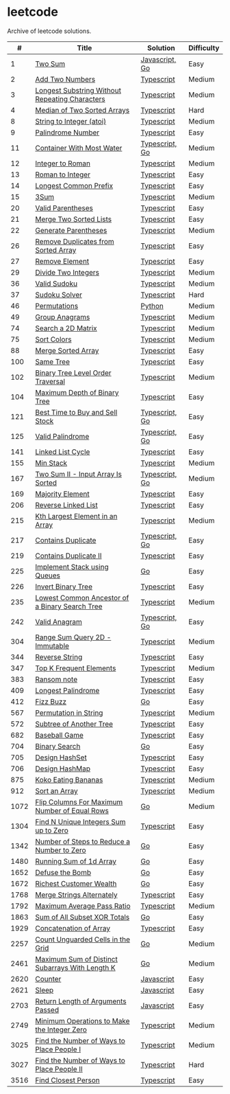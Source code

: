 # leetcode

Archive of leetcode solutions.

| #    | Title                                                                                                                                       | Solution                                                                   | Difficulty |
| ---- | ------------------------------------------------------------------------------------------------------------------------------------------- | -------------------------------------------------------------------------- | ---------- |
| 1    | [Two Sum](https://leetcode.com/problems/two-sum)                                                                                            | [Javascript, Go](./algorithms/two-sum/)                                    | Easy       |
| 2    | [Add Two Numbers](https://leetcode.com/problems/add-two-numbers/description)                                                                | [Typescript](./algorithms/add-two-numbers/)                                | Medium     |
| 3    | [Longest Substring Without Repeating Characters](https://leetcode.com/problems/longest-substring-without-repeating-characters)              | [Typescript](./algorithms/longest-substring-without-repeating-characters/) | Medium     |
| 4    | [Median of Two Sorted Arrays](https://leetcode.com/problems/median-of-two-sorted-arrays/description/)                                       | [Typescript](./algorithms/median-of-two-sorted-arrays/)                    | Hard       |
| 8    | [String to Integer (atoi)](https://leetcode.com/problems/string-to-integer-atoi/description/)                                               | [Typescript](./algorithms/string-to-integer-atoi)                          | Medium     |
| 9    | [Palindrome Number](https://leetcode.com/problems/palindrome-number/description/)                                                           | [Typescript](./algorithms/palindrome-number)                               | Easy       |
| 11   | [Container With Most Water](https://leetcode.com/problems/container-with-most-water/description/)                                           | [Typescript, Go](./algorithms/container-with-most-water)                   | Medium     |
| 12   | [Integer to Roman](https://leetcode.com/problems/integer-to-roman/description/)                                                             | [Typescript](./algorithms/integer-to-roman/)                               | Medium     |
| 13   | [Roman to Integer](https://leetcode.com/problems/roman-to-integer/description/)                                                             | [Typescript](./algorithms/roman-to-integer)                                | Easy       |
| 14   | [Longest Common Prefix](https://leetcode.com/problems/longest-common-prefix/description/)                                                   | [Typescript](./algorithms/longest-common-prefix)                           | Easy       |
| 15   | [3Sum](https://leetcode.com/problems/3sum/description/)                                                                                     | [Typescript](./algorithms/3sum)                                            | Medium     |
| 20   | [Valid Parentheses](https://leetcode.com/problems/valid-parentheses/description/)                                                           | [Typescript](./algorithms/valid-parentheses/)                              | Easy       |
| 21   | [Merge Two Sorted Lists](https://leetcode.com/problems/merge-two-sorted-lists)                                                              | [Typescript](./algorithms/merge-two-sorted-lists/)                         | Easy       |
| 22   | [Generate Parentheses](https://leetcode.com/problems/generate-parentheses/description/)                                                     | [Typescript](./algorithms/generate-parentheses/)                           | Medium     |
| 26   | [Remove Duplicates from Sorted Array](https://leetcode.com/problems/remove-duplicates-from-sorted-array/description/)                       | [Typescript](./algorithms/remove-duplicates-from-sorted-array/)            | Easy       |
| 27   | [Remove Element](https://leetcode.com/problems/remove-element/description/)                                                                 | [Typescript](./algorithms/remove-element)                                  | Easy       |
| 29   | [Divide Two Integers](https://leetcode.com/problems/divide-two-integers/description/)                                                       | [Typescript](./algorithms/remove-element)                                  | Medium     |
| 36   | [Valid Sudoku](https://leetcode.com/problems/valid-sudoku/description/)                                                                     | [Typescript](./algorithms/valid-sudoku)                                    | Medium     |
| 37   | [Sudoku Solver](https://leetcode.com/problems/sudoku-solver/description/)                                                                   | [Typescript](./algorithms/valid-sudoku)                                    | Hard       |
| 46   | [Permutations](https://leetcode.com/problems/permutations/description/)                                                                     | [Python](./algorithms/permutations/)                                       | Medium     |
| 49   | [Group Anagrams](https://leetcode.com/problems/group-anagrams/description/)                                                                 | [Typescript](./algorithms/group-anagrams/)                                 | Medium     |
| 74   | [Search a 2D Matrix](https://leetcode.com/problems/search-a-2d-matrix/description/)                                                         | [Typescript](./algorithms/search-a-2d-matrix/)                             | Medium     |
| 75   | [Sort Colors](https://leetcode.com/problems/sort-colors/description/)                                                                       | [Typescript](./algorithms/sort-colors)                                     | Medium     |
| 88   | [Merge Sorted Array](https://leetcode.com/problems/merge-sorted-array/description/)                                                         | [Typescript](./algorithms/merge-sorted-array)                              | Easy       |
| 100  | [Same Tree](https://leetcode.com/problems/same-tree/description/)                                                                           | [Typescript](./algorithms/same-tree)                                       | Easy       |
| 102  | [Binary Tree Level Order Traversal](https://leetcode.com/problems/binary-tree-level-order-traversal/description/)                           | [Typescript](./algorithms/binary-tree-level-order-traversal/)              | Medium     |
| 104  | [Maximum Depth of Binary Tree](https://leetcode.com/problems/maximum-depth-of-binary-tree/description/)                                     | [Typescript](./algorithms/maximum-depth-of-binary-tree/)                   | Easy       |
| 121  | [Best Time to Buy and Sell Stock](https://leetcode.com/problems/best-time-to-buy-and-sell-stock/description/)                               | [Typescript, Go](./algorithms/best-time-to-buy-and-sell-stock/)            | Easy       |
| 125  | [Valid Palindrome](https://leetcode.com/problems/valid-palindrome/description/)                                                             | [Typescript, Go](./algorithms/valid-palindrome/)                           | Easy       |
| 141  | [Linked List Cycle](https://leetcode.com/problems/linked-list-cycle/description/)                                                           | [Typescript](./algorithms/linked-list-cycle)                               | Easy       |
| 155  | [Min Stack](https://leetcode.com/problems/min-stack/description/)                                                                           | [Typescript](./algorithms/min-stack/)                                      | Medium     |
| 167  | [Two Sum II - Input Array Is Sorted](https://leetcode.com/problems/two-sum-ii-input-array-is-sorted/description/)                           | [Typescript, Go](./algorithms/two-sum-ii/)                                 | Medium     |
| 169  | [Majority Element](https://leetcode.com/problems/majority-element/description/)                                                             | [Typescript](./algorithms/majority-element)                                | Easy       |
| 206  | [Reverse Linked List](https://leetcode.com/problems/reverse-linked-list/description/)                                                       | [Typescript](./algorithms/reverse-linked-list)                             | Easy       |
| 215  | [Kth Largest Element in an Array](https://leetcode.com/problems/kth-largest-element-in-an-array/description/)                               | [Typescript](./algorithms/kth-largest-element-in-an-array)                 | Medium     |
| 217  | [Contains Duplicate](https://leetcode.com/problems/contains-duplicate/description/)                                                         | [Typescript, Go](./algorithms/contains-duplicate)                          | Easy       |
| 219  | [Contains Duplicate II](https://leetcode.com/problems/contains-duplicate-ii/description/)                                                   | [Typescript](./algorithms/contains-duplicate-ii)                           | Easy       |
| 225  | [Implement Stack using Queues](https://leetcode.com/problems/implement-stack-using-queues/description/)                                     | [Go](./algorithms/implement-stack-using-queues)                            | Easy       |
| 226  | [Invert Binary Tree](https://leetcode.com/problems/invert-binary-tree/description/)                                                         | [Typescript](./algorithms/invert-binary-tree)                              | Easy       |
| 235  | [Lowest Common Ancestor of a Binary Search Tree](https://leetcode.com/problems/lowest-common-ancestor-of-a-binary-search-tree/description/) | [Typescript](./algorithms/lowest-common-ancestor-of-a-binary-search-tree)  | Medium     |
| 242  | [Valid Anagram](https://leetcode.com/problems/valid-anagram/description/)                                                                   | [Typescript, Go](./algorithms/valid-anagram)                               | Easy       |
| 304  | [Range Sum Query 2D - Immutable](https://leetcode.com/problems/range-sum-query-2d-immutable/description/)                                   | [Typescript](./algorithms/range-sum-query-2d-immutable)                    | Medium     |
| 344  | [Reverse String](https://leetcode.com/problems/reverse-string/description/)                                                                 | [Typescript](./algorithms/reverse-string)                                  | Easy       |
| 347  | [Top K Frequent Elements](https://leetcode.com/problems/top-k-frequent-elements/description/)                                               | [Typescript](./algorithms/top-k-frequent-elements)                         | Medium     |
| 383  | [Ransom note](https://leetcode.com/problems/ransom-note/)                                                                                   | [Typescript](./algorithms/ransom-note)                                     | Easy       |
| 409  | [Longest Palindrome](https://leetcode.com/problems/longest-palindrome/description/)                                                         | [Typescript](./algorithms/longest-palindrome)                              | Easy       |
| 412  | [Fizz Buzz](https://leetcode.com/problems/fizz-buzz)                                                                                        | [Go](./algorithms/fizz-buzz/)                                              | Easy       |
| 567  | [Permutation in String](https://leetcode.com/problems/permutation-in-string/description/)                                                   | [Typescript](./algorithms/permutation-in-string)                           | Medium     |
| 572  | [Subtree of Another Tree](https://leetcode.com/problems/subtree-of-another-tree/description/)                                               | [Typescript](./algorithms/subtree-of-another-tree)                         | Easy       |
| 682  | [Baseball Game](https://leetcode.com/problems/baseball-game/)                                                                               | [Typescript](./algorithms/baseball-game)                                   | Easy       |
| 704  | [Binary Search](https://leetcode.com/problems/binary-search)                                                                                | [Go](./algorithms/binary-search/)                                          | Easy       |
| 705  | [Design HashSet](https://leetcode.com/problems/design-hashset/description/)                                                                 | [Typescript](./algorithms/design-hashset)                                  | Easy       |
| 706  | [Design HashMap](https://leetcode.com/problems/design-hashmap/description/)                                                                 | [Typescript](./algorithms/design-hashmap)                                  | Easy       |
| 875  | [Koko Eating Bananas](https://leetcode.com/problems/koko-eating-bananas/description/)                                                       | [Typescript](./algorithms/koko-eating-bananas/)                            | Medium     |
| 912  | [Sort an Array](https://leetcode.com/problems/sort-an-array/description/)                                                                   | [Typescript](./algorithms/sort-an-array/)                                  | Medium     |
| 1072 | [Flip Columns For Maximum Number of Equal Rows](https://leetcode.com/problems/flip-columns-for-maximum-number-of-equal-rows)                | [Go](./algorithms/flip-columns-for-maximum-number-of-equal-rows/)          | Medium     |
| 1304 | [Find N Unique Integers Sum up to Zero](https://leetcode.com/problems/find-n-unique-integers-sum-up-to-zero/description/)                   | [Typescript](./algorithms/find-n-unique-integers-sum-up-to-zero)           | Easy       |
| 1342 | [Number of Steps to Reduce a Number to Zero](https://leetcode.com/problems/number-of-steps-to-reduce-a-number-to-zero)                      | [Go](./algorithms/number-of-steps-to-reduce-a-number-to-zero/)             | Easy       |
| 1480 | [Running Sum of 1d Array](https://leetcode.com/problems/running-sum-of-1d-array)                                                            | [Go](./algorithms/running-sum-of-1d-array/)                                | Easy       |
| 1652 | [Defuse the Bomb](https://leetcode.com/problems/defuse-the-bomb)                                                                            | [Go](./algorithms/defuse-the-bomb/)                                        | Easy       |
| 1672 | [Richest Customer Wealth](https://leetcode.com/problems/richest-customer-wealth)                                                            | [Go](./algorithms/richest-customer-wealth/)                                | Easy       |
| 1768 | [Merge Strings Alternately](https://leetcode.com/problems/merge-strings-alternately/description/)                                           | [Typescript](./algorithms/merge-strings-alternately)                       | Easy       |
| 1792 | [Maximum Average Pass Ratio](https://leetcode.com/problems/maximum-average-pass-ratio/description/)                                         | [Typescript](./algorithms/maximum-average-pass-ratio)                      | Medium     |
| 1863 | [Sum of All Subset XOR Totals](https://leetcode.com/problems/sum-of-all-subset-xor-totals/description/)                                     | [Go](./algorithms/sum-of-all-subset-xor-totals)                            | Easy       |
| 1929 | [Concatenation of Array](https://leetcode.com/problems/concatenation-of-array/description/)                                                 | [Typescript](./algorithms/concatenation-of-array)                          | Easy       |
| 2257 | [Count Unguarded Cells in the Grid](https://leetcode.com/problems/count-unguarded-cells-in-the-grid)                                        | [Go](./algorithms/count-unguarded-cells-in-the-grid)                       | Medium     |
| 2461 | [Maximum Sum of Distinct Subarrays With Length K](https://leetcode.com/problems/maximum-sum-of-distinct-subarrays-with-length-k)            | [Go](./algorithms/maximum-sum-of-distinct-subarrays-with-length-k/)        | Medium     |
| 2620 | [Counter](https://leetcode.com/problems/counter)                                                                                            | [Javascript](./algorithms/counter/)                                        | Easy       |
| 2621 | [Sleep](https://leetcode.com/problems/sleep)                                                                                                | [Javascript](./algorithms/twoSum/)                                         | Easy       |
| 2703 | [Return Length of Arguments Passed](https://leetcode.com/problems/return-length-of-arguments-passed)                                        | [Javascript](./algorithms/return-length-of-arguments-passed/)              | Easy       |
| 2749 | [Minimum Operations to Make the Integer Zero](https://leetcode.com/problems/minimum-operations-to-make-the-integer-zero/description/)       | [Typescript](./algorithms/minimum-operations-to-make-the-integer-zero/)    | Medium     |
| 3025 | [Find the Number of Ways to Place People I](https://leetcode.com/problems/find-the-number-of-ways-to-place-people-i/description/)           | [Typescript](./algorithms/find-the-number-of-ways-to-place-people-i/)      | Medium     |
| 3027 | [Find the Number of Ways to Place People II](https://leetcode.com/problems/find-the-number-of-ways-to-place-people-ii/description/)         | [Typescript](./algorithms/find-the-number-of-ways-to-place-people-ii/)     | Hard       |
| 3516 | [Find Closest Person](https://leetcode.com/problems/find-closest-person/description/)                                                       | [Typescript](./algorithms/find-closest-person)                             | Easy       |
